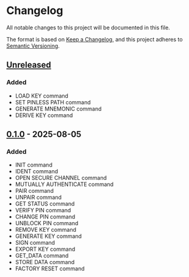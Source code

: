 # Changelog

All notable changes to this project will be documented in this file.

The format is based on [Keep a Changelog](https://keepachangelog.com/en/1.1.0/),
and this project adheres to [Semantic Versioning](https://semver.org/spec/v2.0.0.html).

## [Unreleased]

### Added

- LOAD KEY command
- SET PINLESS PATH command
- GENERATE MNEMONIC command
- DERIVE KEY command

## [0.1.0] - 2025-08-05

### Added

- INIT command
- IDENT command
- OPEN SECURE CHANNEL command
- MUTUALLY AUTHENTICATE command
- PAIR command
- UNPAIR command
- GET STATUS command
- VERIFY PIN command
- CHANGE PIN command
- UNBLOCK PIN command
- REMOVE KEY command
- GENERATE KEY command
- SIGN command
- EXPORT KEY command
- GET_DATA command
- STORE DATA command
- FACTORY RESET command


[unreleased]: https://github.com/olivierlacan/keep-a-changelog/compare/v0.1.0...HEAD
[0.1.0]: https://github.com/mmlado/keycard-py/releases/tag/v0.1.0